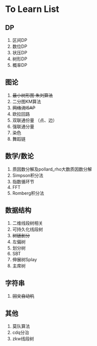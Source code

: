 # To Learn List

## DP
1. 区间DP
2. 数位DP
3. 状压DP
4. 树形DP
5. 概率DP

## 图论
1. <del>最小树形图 朱刘算法</del>
2. 二分图KM算法
3. <del>网络流ISAP</del>
4. 欧拉回路
5. 双联通份量 （点、边）
6. 强联通分量 
7. 染色
8. 舞蹈链

## 数学/数论
1. 质因数分解及pollard_rho大数质因数分解
2. Simpson积分法
3. 指数循环节
4. FFT
5. Romberg积分法

## 数据结构
1. 二维线段树相关
2. 可持久化线段树
3. <del>树链剖分</del>
4. 左偏树
5. 划分树
6. SBT
7. 伸展树Splay
8. 主席树

## 字符串
1. <del>回文自动机</del>

## 其他
1. 莫队算法
2. cdq分治
3. zkw线段树